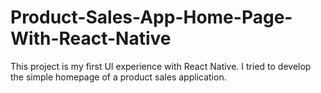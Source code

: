 # Product-Sales-App-Home-Page-With-React-Native
This project is my first UI experience with React Native.  I tried to develop the simple homepage of a product sales application. 
